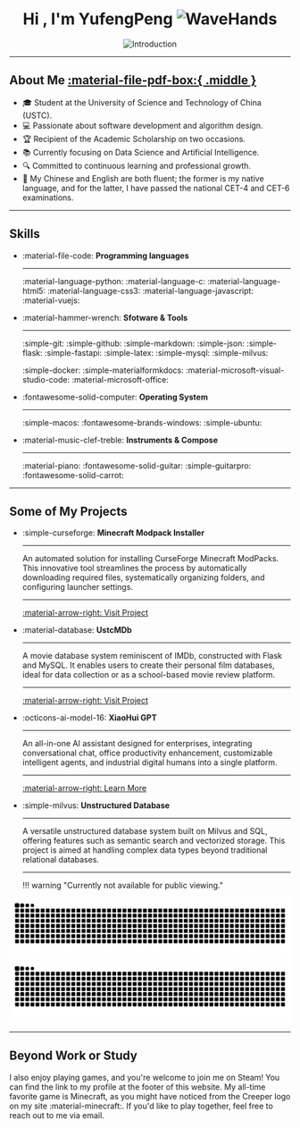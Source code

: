 

<h1 align="center">Hi , I'm YufengPeng <img src="https://media.giphy.com/media/hvRJCLFzcasrR4ia7z/giphy.gif" width="35" alt="WaveHands"></h1>

<p align="center">
  <img src="https://readme-typing-svg.demolab.com/?lines=A+student+at+USTC.;Majored+in+Data+Science+and+AI.;Welcome+to+my+website.&font=Fira%20Code&center=true&width=380&height=50&duration=4000&pause=1000" alt="Introduction">
</p>

---

## About Me [:material-file-pdf-box:{ .middle }](./resources/pdfs/odds/Resume_1.0.pdf)

- 🎓 Student at the University of Science and Technology of China (USTC).
- 💻 Passionate about software development and algorithm design.
- 🏆 Recipient of the Academic Scholarship on two occasions.
- 📚 Currently focusing on Data Science and Artificial Intelligence.
- 🔍 Committed to continuous learning and professional growth.
- 📖 My Chinese and English are both fluent; the former is my native language, and for the latter, I have passed the national CET-4 and CET-6 examinations.

---

## Skills

<div class="grid cards" markdown>

- :material-file-code: **Programming languages**

    ---

    :material-language-python: :material-language-c: :material-language-html5: :material-language-css3: :material-language-javascript: :material-vuejs:

- :material-hammer-wrench: **Sfotware & Tools**

    ---

    :simple-git: :simple-github: :simple-markdown: :simple-json: :simple-flask: :simple-fastapi: :simple-latex: :simple-mysql: :simple-milvus: 
    
    :simple-docker: :simple-materialformkdocs: :material-microsoft-visual-studio-code: :material-microsoft-office:

- :fontawesome-solid-computer: **Operating System**

    ---

    :simple-macos: :fontawesome-brands-windows: :simple-ubuntu:

- :material-music-clef-treble: **Instruments & Compose**

    ---
    :material-piano: :fontawesome-solid-guitar: :simple-guitarpro: :fontawesome-solid-carrot:

</div>

---

## Some of My Projects

<div class="grid cards" markdown>

- :simple-curseforge: **Minecraft Modpack Installer**

    ---

    An automated solution for installing CurseForge Minecraft ModPacks. This innovative tool streamlines the process by automatically downloading required files, systematically organizing folders, and configuring launcher settings.

    ---

    [:material-arrow-right: Visit Project](https://github.com/PaPa-jun/Modpack-Installer)

- :material-database: **UstcMDb**

    ---

    A movie database system reminiscent of IMDb, constructed with Flask and MySQL. It enables users to create their personal film databases, ideal for data collection or as a school-based movie review platform.

    ---

    [:material-arrow-right: Visit Project](https://github.com/PaPa-jun/UstcMDb)

- :octicons-ai-model-16: **XiaoHui GPT**

    ---

    An all-in-one AI assistant designed for enterprises, integrating conversational chat, office productivity enhancement, customizable intelligent agents, and industrial digital humans into a single platform.

    ---

    [:material-arrow-right: Learn More](https://mp.weixin.qq.com/s/OpfO4sopg77KWYMSpeHQ1A)

- :simple-milvus: **Unstructured Database**

    ---

    A versatile unstructured database system built on Milvus and SQL, offering features such as semantic search and vectorized storage. This project is aimed at handling complex data types beyond traditional relational databases.

    ---

    !!! warning "Currently not available for public viewing."

</div>

![github contribution](https://raw.githubusercontent.com/PaPa-jun/PaPa-jun/output/github-contribution-grid-snake.svg#only-light)
![github contribution](https://raw.githubusercontent.com/PaPa-jun/PaPa-jun/output/github-contribution-grid-snake-dark.svg#only-dark)

---

## Beyond Work or Study

I also enjoy playing games, and you're welcome to join me on Steam! You can find the link to my profile at the footer of this website. My all-time favorite game is Minecraft, as you might have noticed from the Creeper logo on my site :material-minecraft:. If you'd like to play together, feel free to reach out to me via email.



